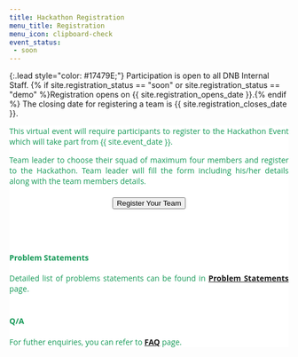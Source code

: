 ```yaml
---
title: Hackathon Registration
menu_title: Registration
menu_icon: clipboard-check
event_status:
 - soon
---
```


{:.lead style="color: #17479E;"}
Participation is open to all DNB Internal Staff. {% if site.registration_status
== "soon" or site.registration_status == "demo" %}Registration opens on
{{ site.registration_opens_date }}.{% endif %} The closing date for registering a team 
is {{ site.registration_closes_date }}.


<div class="page-content" aria-label="Content" style="background: white; font-family: 'Open Sans', 'Helvetica Neue', Helvetica, Arial, sans-serif; text-align: justify; text-justify: inter-word; color: #159957;">
<section>
<div class="wrapper">
This virtual event will require participants to register to the
Hackathon Event which will take part from {{ site.event_date }}.

Team leader to choose their squad of maximum four members and register to the Hackathon. Team leader will fill the form including his/her details along with the team members details.


  <div style="font-size: 32px; text-align: center; margin: 20px">
  <a href="https://forms.office.com/Pages/ResponsePage.aspx?id=VUIF41YjAU2H6BEeteoS4LGYf9e_wDFGo65PpU1kp0pUMFJHMVROTlZWQ1IwMVlNWTlJWUhaRE83Ty4u" target="_blank">
  <button class="favorite styled" type="button">
      Register Your Team
  </button>
  </a>
  </div>

<br>
<br>

  <div>
  <h4><b>Problem Statements</b></h4>
  Detailed list of problems statements can be found in <a href="{{ site.baseurl }}{% link projects.md %}"><b>Problem Statements</b></a> page.
  </div>

<br>

  <div>
  <h4><b>Q/A</b></h4>
  For futher enquiries, you can refer to <a href="{{ site.baseurl }}{% link faq.md %}"><b>FAQ</b></a> page.
  </div>
</div>
</section>
</div>
